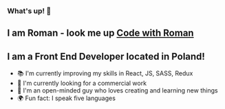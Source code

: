 ### What's up! 👋 
## I am Roman - look me up **[Code with Roman](https://codewithroman.netlify.app/)**

## I am a Front End Developer located in Poland!
- 📚 I'm currently improving my skills in React, JS, SASS, Redux
- 🔎 I'm currently looking for a commercial work
- 🎨 I'm an open-minded guy who loves creating and learning new things
- 🌍 Fun fact: I speak five languages 

[website]: https://codewithroman.netlify.app/
[linkedin]: https://www.linkedin.com/in/roman-isopenko-b481b11ba/
[facebook]: https://www.facebook.com/roman.isopenko